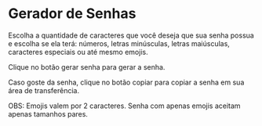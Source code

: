 # Gerador de Senhas

Escolha a quantidade de caracteres que você deseja que sua senha possua e escolha se ela terá: números, letras minúsculas, letras maiúsculas, caracteres especiais ou até mesmo emojis.

Clique no botão gerar senha para gerar a senha.

Caso goste da senha, clique no botão copiar para copiar a senha em sua área de transferência.

OBS:
    Emojis valem por 2 caracteres.
    Senha com apenas emojis aceitam apenas tamanhos pares.